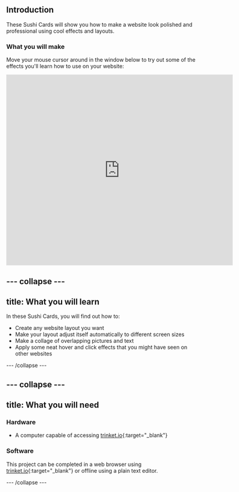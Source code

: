 ## Introduction

These Sushi Cards will show you how to make a website look polished and professional using cool effects and layouts.

### What you will make

Move your mouse cursor around in the window below to try out some of the effects you'll learn how to use on your website:

<div class="trinket">
  <iframe src="https://trinket.io/embed/html/8d85e4f41d?outputOnly=true&start=result" width="600" height="505" frameborder="0" marginwidth="0" marginheight="0" allowfullscreen>
  </iframe>
  <!-- <img src="images/magazine-final.png"> -->
</div>

--- collapse ---
---
title: What you will learn
---

In these Sushi Cards, you will find out how to:
* Create any website layout you want
* Make your layout adjust itself automatically to different screen sizes
* Make a collage of overlapping pictures and text
* Apply some neat hover and click effects that you might have seen on other websites

--- /collapse ---

--- collapse ---
---
title: What you will need
---

### Hardware

+ A computer capable of accessing [trinket.io](https://trinket.io){:target="_blank"}

### Software

This project can be completed in a web browser using [trinket.io](https://trinket.io){:target="_blank"} or offline using a plain text editor.

--- /collapse ---